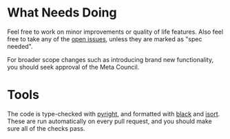 # What Needs Doing

Feel free to work on minor improvements or quality of life features. Also feel free to take any of the [open issues](https://github.com/discord-math/bot/issues), unless they are marked as "spec needed".

For broader scope changes such as introducing brand new functionality, you should seek approval of the Meta Council.

# Tools

The code is type-checked with [pyright](https://microsoft.github.io/pyright/), and formatted with [black](https://black.readthedocs.io/en/stable/) and [isort](https://isort.readthedocs.io/en/latest/). These are run automatically on every pull request, and you should make sure all of the checks pass.

